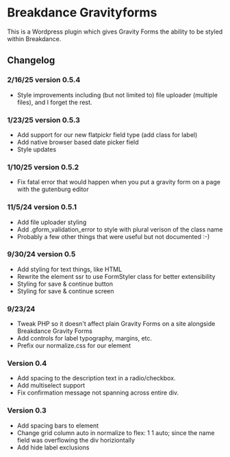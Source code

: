 # Breakdance Gravityforms
This is a Wordpress plugin which gives Gravity Forms the ability to be styled within Breakdance. 


## Changelog
### 2/16/25 version 0.5.4
- Style improvements including (but not limited to) file uploader (multiple files), and I forget the rest.
### 1/23/25 version 0.5.3
- Add support for our new flatpickr field type (add class for label)
- Add native browser based date picker field
- Style updates
### 1/10/25 version 0.5.2
- Fix fatal error that would happen when you put a gravity form on a page with the gutenburg editor
### 11/5/24 version 0.5.1
- Add file uploader styling
- Add .gform_validation_error to style with plural verison of the class name
- Probably a few other things that were useful but not documented :-)
### 9/30/24 version 0.5
- Add styling for text things, like HTML
- Rewrite the element ssr to use FormStyler class for better extensibility
- Styling for save & continue button
- Styling for save & continue screen
### 9/23/24
- Tweak PHP so it doesn't affect plain Gravity Forms on a site alongside Breakdance Gravity Forms
- Add controls for label typography, margins, etc.
- Prefix our normalize.css for our element
### Version 0.4
- Add spacing to the description text in a radio/checkbox.
- Add multiselect support
- Fix confirmation message not spanning across entire div.
### Version 0.3
- Add spacing bars to element
- Change grid column auto in normalize to  flex: 1 1 auto; since the name field was overflowing the div horiziontally
- Add hide label exclusions